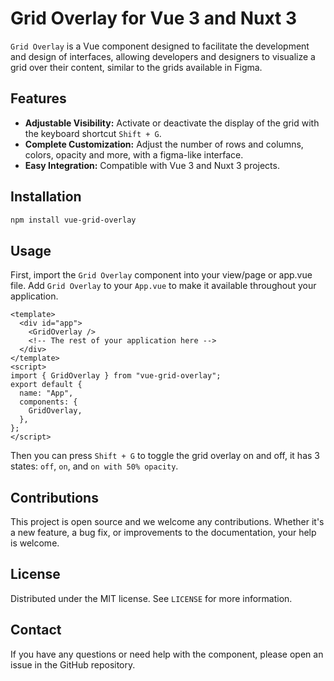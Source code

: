 # Grid Overlay for Vue 3 and Nuxt 3

`Grid Overlay` is a Vue component designed to facilitate the development and design of interfaces, allowing developers and designers to visualize a grid over their content, similar to the grids available in Figma.

## Features

- **Adjustable Visibility:** Activate or deactivate the display of the grid with the keyboard shortcut `Shift + G`.
- **Complete Customization:** Adjust the number of rows and columns, colors, opacity and more, with a figma-like interface.
- **Easy Integration:** Compatible with Vue 3 and Nuxt 3 projects.

## Installation

```bash
npm install vue-grid-overlay
```

## Usage

First, import the `Grid Overlay` component into your view/page or app.vue file.
Add `Grid Overlay` to your `App.vue` to make it available throughout your application.

```vue
<template>
  <div id="app">
    <GridOverlay />
    <!-- The rest of your application here -->
  </div>
</template>
<script>
import { GridOverlay } from "vue-grid-overlay";
export default {
  name: "App",
  components: {
    GridOverlay,
  },
};
</script>
```

Then you can press `Shift + G` to toggle the grid overlay on and off, it has 3 states: `off`, `on`, and `on with 50% opacity`.

## Contributions

This project is open source and we welcome any contributions. Whether it's a new feature, a bug fix, or improvements to the documentation, your help is welcome.

## License

Distributed under the MIT license. See `LICENSE` for more information.

## Contact

If you have any questions or need help with the component, please open an issue in the GitHub repository.
